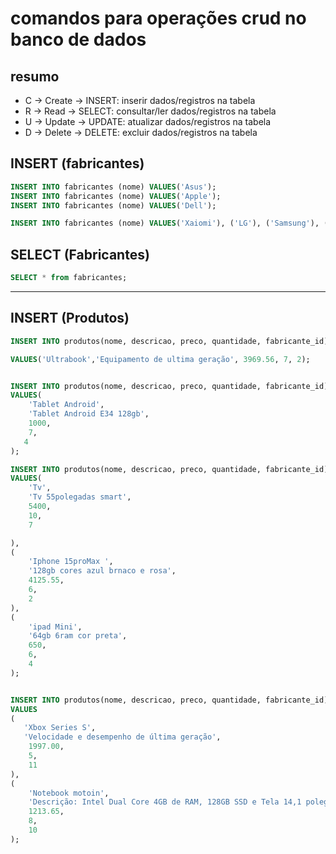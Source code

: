 # comandos para operações crud no banco de dados

## resumo

- C -> Create -> INSERT: inserir dados/registros na tabela
- R -> Read -> SELECT: consultar/ler dados/registros na tabela
- U -> Update -> UPDATE: atualizar dados/registros na tabela
- D -> Delete -> DELETE: excluir dados/registros na tabela

## INSERT (fabricantes)

```sql
INSERT INTO fabricantes (nome) VALUES('Asus');
INSERT INTO fabricantes (nome) VALUES('Apple');
INSERT INTO fabricantes (nome) VALUES('Dell');

INSERT INTO fabricantes (nome) VALUES('Xaiomi'), ('LG'), ('Samsung'), ('Positivo'), ('Microsoft');
```
## SELECT (Fabricantes)
```sql
SELECT * from fabricantes;
```

-----------

## INSERT (Produtos)

```sql
INSERT INTO produtos(nome, descricao, preco, quantidade, fabricante_id)

VALUES('Ultrabook','Equipamento de ultima geração', 3969.56, 7, 2);


INSERT INTO produtos(nome, descricao, preco, quantidade, fabricante_id)
VALUES(
    'Tablet Android',
    'Tablet Android E34 128gb',
    1000,
    7,
   4
);

INSERT INTO produtos(nome, descricao, preco, quantidade, fabricante_id)
VALUES(
    'Tv',
    'Tv 55polegadas smart',
    5400,
    10,
    7

),
(
    'Iphone 15proMax ',
    '128gb cores azul brnaco e rosa',
    4125.55,
    6,
    2
),
(
    'ipad Mini',
    '64gb 6ram cor preta',
    650,
    6,
    4
); 


INSERT INTO produtos(nome, descricao, preco, quantidade, fabricante_id)
VALUES
(
   'Xbox Series S',
   'Velocidade e desempenho de última geração',
    1997.00,
    5,
    11
), 
(
    'Notebook motoin',
    'Descrição: Intel Dual Core 4GB de RAM, 128GB SSD e Tela 14,1 polegadas',
    1213.65,
    8,
    10
);
```